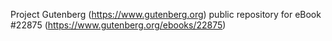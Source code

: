 Project Gutenberg (https://www.gutenberg.org) public repository for eBook #22875 (https://www.gutenberg.org/ebooks/22875)
